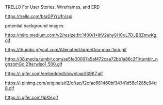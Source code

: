 TRELLO For User Stories, Wireframes, and ERD

https://trello.com/b/aDPYrUfn/api


potential background images:

https://miro.medium.com/v2/resize:fit:1400/1*IhV2ehy9HCyL7DJB8ZmwKg.gif

https://thumbs.gfycat.com/AlienatedUnripeGnu-max-1mb.gif

https://38.media.tumblr.com/ae5fe30067a5af472caa72bb1a86c2f1/tumblr_ngnzomGdj21terwlso1_500.gif

https://i.gifer.com/embedded/download/S9K7.gif

https://i.pinimg.com/originals/f2/cf/ac/f2cfac681460bf34741d56c1285e94d8.gif

https://i.gifer.com/1pX9.gif